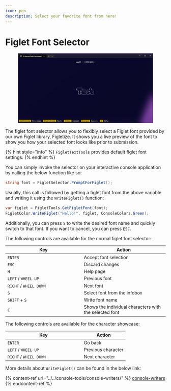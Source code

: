 ```yaml
---
icon: pen
description: Select your favorite font from here!
---
```


# Figlet Font Selector

<figure><img src="../../../.gitbook/assets/image (1) (1) (1) (1).png" alt=""><figcaption></figcaption></figure>

The figlet font selector allows you to flexibly select a Figlet font provided by our own Figlet library, Figletize. It shows you a live preview of the font to show you how your selected font looks like prior to submission.

{% hint style="info" %}
`FigletTextTools` provides default figlet font settings.
{% endhint %}

You can simply invoke the selector on your interactive console application by calling the below function like so:

```csharp
string font = FigletSelector.PromptForFiglet();
```

Usually, this call is followed by getting a figlet font from the above variable and writing it using the `WriteFiglet()` function:

```csharp
var figlet = FigletTools.GetFigletFont(font);
FigletColor.WriteFiglet("Hello!", figlet, ConsoleColors.Green);
```

Additionally, you can press `S` to write the desired font name and quickly switch to that font. If you want to cancel, you can press `ESC`.

The following controls are available for the normal figlet font selector:

<table><thead><tr><th width="226">Key</th><th>Action</th></tr></thead><tbody><tr><td><code>ENTER</code></td><td>Accept font selection</td></tr><tr><td><code>ESC</code></td><td>Discard changes</td></tr><tr><td><code>H</code></td><td>Help page</td></tr><tr><td><code>LEFT</code> / <code>WHEEL UP</code></td><td>Previous font</td></tr><tr><td><code>RIGHT</code> / <code>WHEEL DOWN</code></td><td>Next font</td></tr><tr><td><code>S</code></td><td>Select font from the infobox</td></tr><tr><td><code>SHIFT</code> + <code>S</code></td><td>Write font name</td></tr><tr><td><code>C</code></td><td>Shows the individual characters with the selected font</td></tr></tbody></table>

The following controls are available for the character showcase:

<table><thead><tr><th width="226">Key</th><th>Action</th></tr></thead><tbody><tr><td><code>ENTER</code></td><td>Go back</td></tr><tr><td><code>LEFT</code> / <code>WHEEL UP</code></td><td>Previous character</td></tr><tr><td><code>RIGHT</code> / <code>WHEEL DOWN</code></td><td>Next character</td></tr></tbody></table>

More details about `WriteFiglet()` can be found in the below link:

{% content-ref url="../../console-tools/console-writers/" %}
[console-writers](../../console-tools/console-writers/)
{% endcontent-ref %}
